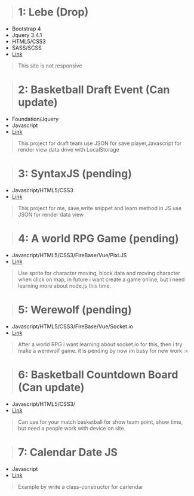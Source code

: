 ># 1: Lebe (Drop)
* Bootstrap 4
* Jquery 3.4.1
* HTML5/CSS3
* SASS/SCSS
* [Link](./lebe/)
> This site is not responsive

># 2: Basketball Draft Event (Can update)
* Foundation/Jquery
* Javascript
* [Link](./basketballevent/)
> This project for draft team use JSON for save player,Javascript for render view data drive with LocalStorage

># 3: SyntaxJS (pending)
* Javascript/HTML5/CSS3
* [Link](./syntaxJS/)
> This project for me, save,write snippet and learn method in JS use JSON for render data view

># 4: A world RPG Game (pending)
* Javascript/HTML5/CSS3/FireBase/Vue/Pixi.JS
* [Link](https://isekai-in-new-world.web.app/)
> Use sprite for character moving, block data and moving character when click on map, in future i want create a game online, but i need learning more about node.js this time.

># 5: Werewolf (pending)
* Javascript/HTML5/CSS3/FireBase/Vue/Socket.io
* [Link](https://boardgame-vn.herokuapp.com/)
> After a world RPG i want learning about socket.io for this, then i try make a werewolf game. it is pending by now im busy for new work :< 

># 6: Basketball Countdown Board (Can update)
* Javascript/HTML5/CSS3/
* [Link](./countdown_basketball_board/)
> Can use for your match basketball for show team point, show time, but need a people work with device on site. 

># 7: Calendar Date JS
* Javascript
* [Link](./calendarJS/)
> Example by write a class-constructor for carlendar